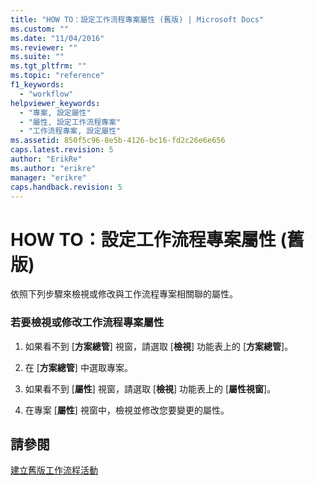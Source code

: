 ```yaml
---
title: "HOW TO：設定工作流程專案屬性 (舊版) | Microsoft Docs"
ms.custom: ""
ms.date: "11/04/2016"
ms.reviewer: ""
ms.suite: ""
ms.tgt_pltfrm: ""
ms.topic: "reference"
f1_keywords: 
  - "workflow"
helpviewer_keywords: 
  - "專案, 設定屬性"
  - "屬性, 設定工作流程專案"
  - "工作流程專案, 設定屬性"
ms.assetid: 850f5c96-8e5b-4126-bc16-fd2c26e6e656
caps.latest.revision: 5
author: "ErikRe"
ms.author: "erikre"
manager: "erikre"
caps.handback.revision: 5
---
```

# HOW TO：設定工作流程專案屬性 (舊版)
依照下列步驟來檢視或修改與工作流程專案相關聯的屬性。  
  
### 若要檢視或修改工作流程專案屬性  
  
1.  如果看不到 \[**方案總管**\] 視窗，請選取 \[**檢視**\] 功能表上的 \[**方案總管**\]。  
  
2.  在 \[**方案總管**\] 中選取專案。  
  
3.  如果看不到 \[**屬性**\] 視窗，請選取 \[**檢視**\] 功能表上的 \[**屬性視窗**\]。  
  
4.  在專案 \[**屬性**\] 視窗中，檢視並修改您要變更的屬性。  
  
## 請參閱  
 [建立舊版工作流程活動](../workflow-designer/creating-legacy-workflow-projects.md)